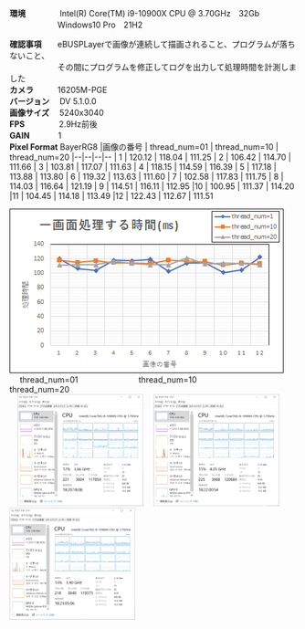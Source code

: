 **環境** 　　　　Intel(R) Core(TM) i9-10900X CPU @ 3.70GHz　32Gb<br>
　　　　　　Windows10 Pro　21H2

**確認事項**　　eBUSPLayerで画像が連続して描画されること、プログラムが落ちないこと、<br>
　　　　　　その間にプログラムを修正してログを出力して処理時間を計測しました<br>
**カメラ**　　　16205M-PGE<br>
**バージョン** 　DV 5.1.0.0<br>
**画像サイズ** 　5240x3040<br>
**FPS**　　　　 2.9Hz前後<br>
**GAIN**    　　　 1<br>
**Pixel Format**  BayerRG8
|画像の番号 | thread_num=01 | thread_num=10 | thread_num=20
|--|--|--|--
| 1 | 120.12 | 118.04 | 111.25 
| 2 | 106.42 | 114.70 | 111.66 
| 3 | 103.81 | 117.07 | 111.63 
| 4 | 118.15 | 114.59 | 116.39 
| 5 | 117.18 | 113.88 | 113.80 
| 6 | 119.32 | 113.63 | 111.60 
| 7 | 102.58 | 117.83 | 111.75 
| 8 | 114.03 | 116.64 | 121.19 
| 9 | 114.51 | 116.11 | 112.95 
|10 | 100.95 | 111.37 | 114.20 
|11 | 104.45 | 114.18 | 113.49 
|12 | 122.43 | 112.67 | 111.51 
<br>

![image](images/1625M_PGE_5248_3040_color.png)
<br>
&emsp; thread_num=01
&emsp;&emsp;&emsp;&emsp;&emsp;&emsp;&emsp; thread_num=10
&emsp;&emsp;&emsp;&emsp;&emsp;&emsp;&emsp; thread_num=20
<br>
&emsp;<img width="220" alt="thread_num_01_5248_3040_3Hz" src="images/Thrad_num_01_5248_3040.png">
&emsp;<img width="220" alt="thread_num_10_5248_3040_3Hz" src="images/Thread_num_10_5248_3040.png">
&emsp;<img width="220" alt="thread_num_20_5248_3040_3Hz" src="images/Thread_num_20_5248_3040.png">
